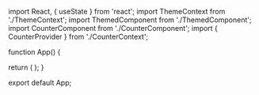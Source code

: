 import React, { useState } from 'react';
import ThemeContext from './ThemeContext';
import ThemedComponent from './ThemedComponent';
import CounterComponent from './CounterComponent';
import { CounterProvider } from './CounterContext';

function App() {

  return (
      <CounterProvider>
        <CounterComponent />
      </CounterProvider>
  );
}

export default App;